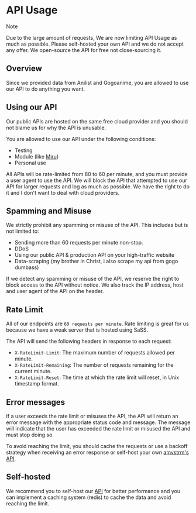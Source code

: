 # API Usage

> [!NOTE]
> Due to the large amount of requests, We are now limiting API Usage as much as possible. Please self-hosted your own API and we do not accept any offer. We open-source the API for free not close-sourcing it.

## Overview

Since we provided data from Anilist and Gogoanime, you are allowed to use our API to do anything you want.

## Using our API

Our public APIs are hosted on the same free cloud provider and you should not blame us for why the API is unusable.


You are allowed to use our API under the following conditions:

- Testing
- Module (like [Miru](https://github.com/miru-project/miru-app))
- Personal use

All APIs will be rate-limited from 80 to 60 per minute, and you must provide a user agent to use the API. We will block the API that attempted to use our API for larger requests and log as much as possible. We have the right to do it and I don't want to deal with cloud providers.

## Spamming and Misuse

We strictly prohibit any spamming or misuse of the API. This includes but is not limited to:

- Sending more than 60 requests per minute non-stop.
- DDoS
- Using our public API & production API on your high-traffic website
- Data-scraping (my brother in Christ, i also scrape my api from gogo dumbass)

If we detect any spamming or misuse of the API, we reserve the right to block access to the API without notice. We also track the IP address, host and user agent of the API on the header.

## Rate Limit

All of our endpoints are `60 requests per minute`. Rate limiting is great for us because we have a weak server that is hosted using SaSS.

The API will send the following headers in response to each request:

- `X-RateLimit-Limit`: The maximum number of requests allowed per minute.
- `X-RateLimit-Remaining`: The number of requests remaining for the current minute.
- `X-RateLimit-Reset`: The time at which the rate limit will reset, in Unix timestamp format.

## Error messages

If a user exceeds the rate limit or misuses the API, the API will return an error message with the appropriate status code and message. The message will indicate that the user has exceeded the rate limit or misused the API and must stop doing so.

To avoid reaching the limit, you should cache the requests or use a backoff strategy when receiving an error response or self-host your own [amvstrm's API](/docs/guide/backend).

## Self-hosted

We recommend you to self-host our [API](/docs/guide/backend) for better performance and you can implement a caching system (redis) to cache the data and avoid reaching the limit.
